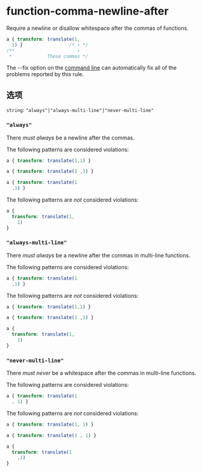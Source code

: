# function-comma-newline-after

Require a newline or disallow whitespace after the commas of functions.

```css
a { transform: translate(1,
  1) }                 /* ↑ */
/**                       ↑
 *             These commas */
```

The --fix option on the [command line](../../../docs/user-guide/cli.md#autofixing-errors) can automatically fix all of the problems reported by this rule.

## 选项

`string`: `"always"|"always-multi-line"|"never-multi-line"`

### `"always"`

There *must always* be a newline after the commas.

The following patterns are considered violations:

```css
a { transform: translate(1,1) }
```

```css
a { transform: translate(1 ,1) }
```

```css
a { transform: translate(1
  ,1) }
```

The following patterns are *not* considered violations:

```css
a {
  transform: translate(1,
    1)
}
```

### `"always-multi-line"`

There *must always* be a newline after the commas in multi-line functions.

The following patterns are considered violations:

```css
a { transform: translate(1
  ,1) }
```

The following patterns are *not* considered violations:

```css
a { transform: translate(1,1) }
```

```css
a { transform: translate(1 ,1) }
```

```css
a {
  transform: translate(1,
    1)
}
```

### `"never-multi-line"`

There *must never* be a whitespace after the commas in multi-line functions.

The following patterns are considered violations:

```css
a { transform: translate(1
  , 1) }
```

The following patterns are *not* considered violations:

```css
a { transform: translate(1, 1) }
```

```css
a { transform: translate(1 , 1) }
```

```css
a {
  transform: translate(1
    ,1)
}
```
